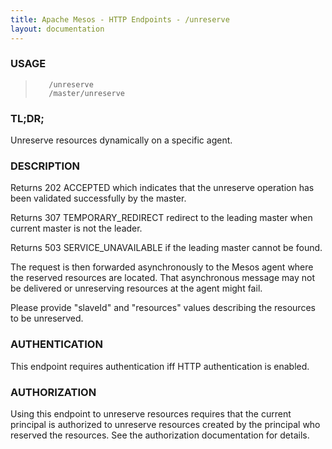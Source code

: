 ```yaml
---
title: Apache Mesos - HTTP Endpoints - /unreserve
layout: documentation
---
```

<!--- This is an automatically generated file. DO NOT EDIT! --->

### USAGE ###
>        /unreserve
>        /master/unreserve

### TL;DR; ###
Unreserve resources dynamically on a specific agent.

### DESCRIPTION ###
Returns 202 ACCEPTED which indicates that the unreserve
operation has been validated successfully by the master.

Returns 307 TEMPORARY_REDIRECT redirect to the leading master when
current master is not the leader.

Returns 503 SERVICE_UNAVAILABLE if the leading master cannot be
found.

The request is then forwarded asynchronously to the Mesos
agent where the reserved resources are located.
That asynchronous message may not be delivered or
unreserving resources at the agent might fail.

Please provide "slaveId" and "resources" values describing
the resources to be unreserved.


### AUTHENTICATION ###
This endpoint requires authentication iff HTTP authentication is
enabled.

### AUTHORIZATION ###
Using this endpoint to unreserve resources requires that the
current principal is authorized to unreserve resources created
by the principal who reserved the resources.
See the authorization documentation for details.